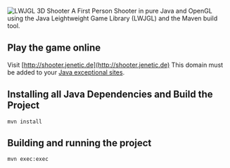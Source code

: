 ![LWJGL 3D Shooter](https://github.com/christopherstock/shooter-maven/raw/master/_ASSETS/jnlp/FacebookBadge.png)
A First Person Shooter in pure Java and OpenGL using the Java Leightweight Game Library (LWJGL) and the Maven build tool.

## Play the game online
Visit [http://shooter.jenetic.de](http://shooter.jenetic.de)
This domain must be added to your [Java exceptional sites](https://www.java.com/en/download/faq/exception_sitelist.xml).

## Installing all Java Dependencies and Build the Project
```
mvn install
```

## Building and running the project
```
mvn exec:exec
```
